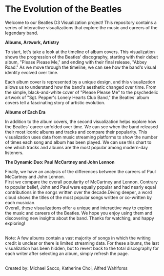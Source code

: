 # The Evolution of the Beatles

Welcome to our Beatles D3 Visualization project! This repository contains a series of interactive visualizations that explore the music and careers of the legendary band.

<b>Albums, Artwork, Artistry</b><br>

To start, let's take a look at the timeline of album covers. This visualization shows the progression of the Beatles' discography, starting with their debut album, "Please Please Me," and ending with their final release, "Abbey Road." As we move through the timeline, we can see how the band's visual identity evolved over time.
<br>

Each album cover is represented by a unique design, and this visualization allows us to understand how the band's aesthetic changed over time. From the simple, black-and-white cover of "Please Please Me" to the psychedelic artwork of "Sgt. Pepper's Lonely Hearts Club Band," the Beatles' album covers tell a fascinating story of artistic evolution.

<b>Albums of Each Era</b><br>

In addition to the album covers, the second visualization helps explore how the Beatles' career unfolded over time. We can see when the band released their most iconic albums and tracks and compare their popularity. This visualization uses data from music streaming platforms to show the number of times each song and album has been played. We can use this chart to see which tracks and albums are the most popular among modern-day listeners.


<b>The Dynamic Duo: Paul McCartney and John Lennon</b><br>

Finally, we have an analysis of the differences between the careers of Paul McCartney and John Lennon. 
<br>First we compare the overall popularity of McCartney and Lennon. Contrary to popular belief, John and Paul were equally popular and had nearly equal contributions in the songs written over the decade.Diving deeper, a word cloud shows the titles of the most popular songs written or co-written by each musician. 
<br>Overall, these visualizations offer a unique and interactive way to explore the music and careers of the Beatles. We hope you enjoy using them and discovering new insights about the band. Thanks for watching, and happy exploring!

<br>Note: A few albums contain a vast majority of songs in which the writing credit is unclear or there is limited streaming data. For these albums, the last visualization has been hidden, but to revert back to the total discography for each writer after selecting an album, simply refresh the page.

<br>Created by: Michael Sacco, Katherine Choi, Alfred Wahlforss
